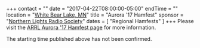 +++
contact = ""
date = "2017-04-22T08:00:00-05:00"
endTime = ""
location = "[White Bear Lake, MN](http://www.arrl.org/hamfests/aurora-17)"
title = "Aurora '17 Hamfest"
sponsor = "[Northern Lights Radio Society](http://www.nlrs.org/)"
dates = [ "Regional Hamfests" ]
+++
Please visit the 
[ARRL Aurora '17 Hamfest page](http://www.arrl.org/hamfests/aurora-17)
for more information.

The starting time published above has not been confirmed.
